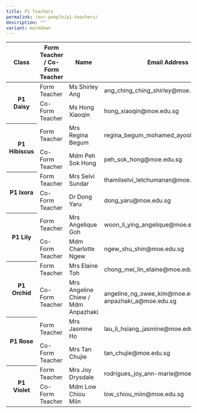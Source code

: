 ```yaml
---
title: P1 Teachers
permalink: /our-people/p1-teachers/
description: ""
variant: markdown
---
```

<table>
<thead>
  <tr>
    <th>Class</th>
    <th>Form Teacher / Co-Form Teacher</th>
    <th>Name</th>
    <th>Email Address</th>
  </tr>
</thead>
<tbody>
  <tr>
    <th rowspan="2">P1 Daisy
    </th><td>Form Teacher</td>
    <td>Ms Shirley Ang</td>
    <td>ang_ching_ching_shirley@moe.edu.sg</td>
  </tr>
  <tr>
    <td>Co-Form Teacher</td>
    <td>Ms Hong Xiaoqin</td>
    <td>hong_xiaoqin@moe.edu.sg</td>
  </tr>
  <tr>
    <th rowspan="2">P1 Hibiscus
    </th><td>Form Teacher</td>
    <td>Mrs Regina Begum</td>
    <td>regina_begum_mohamed_ayoob@moe.edu.sg</td>
  </tr>
  <tr>
    <td>Co-Form Teacher</td>
    <td>Mdm Peh Sok Hong</td>
    <td>peh_sok_hong@moe.edu.sg</td>
  </tr>
  <tr>
    <th rowspan="2">P1 Ixora
    </th><td>Form Teacher</td>
    <td>Mrs Selvi Sundar</td>
    <td>thamilselvi_letchumanan@moe.edu.sg</td>
  </tr>
  <tr>
    <td>Co-Form Teacher</td>
    <td>Dr Dong Yaru</td>
    <td>dong_yaru@moe.edu.sg</td>
  </tr>
  <tr>
    <th rowspan="2">P1 Lily
    </th><td>Form Teacher</td>
    <td>Mrs Angelique Goh</td>
    <td>woon_li_ying_angelique@moe.edu.sg</td>
  </tr>
  <tr>
    <td>Co-Form Teacher</td>
    <td>Mdm Charlotte Ngew</td>
    <td>ngew_shu_shin@moe.edu.sg</td>
  </tr>
  <tr>
    <th rowspan="2">P1 Orchid
    </th><td>Form Teacher</td>
    <td>Mrs Elaine Toh</td>
<td>chong_mei_lin_elaine@moe.edu.sg</td>
  </tr>
    <tr><td>Co-Form Teacher</td>
    <td>Mrs Angeline Chiew / Mdm Anpazhaki</td>
    <td>angeline_ng_swee_kim@moe.edu.sg / anpazhaki_a@moe.edu.sg</td>
  </tr>
  <tr>
	   <th rowspan="2">P1 Rose
    </th><td>Form Teacher</td>
    <td>Mrs Jasmine Ho</td>
<td>lau_li_hsiang_jasmine@moe.edu.sg</td>
  </tr>
    <tr><td>Co-Form Teacher</td>
    <td>Mrs Tan Chujie</td>
    <td>tan_chujie@moe.edu.sg</td>
  </tr>
  <tr>
    <th rowspan="2">P1 Violet
    </th><td>Form Teacher</td>
    <td>Mrs Joy Drysdale</td>
    <td>rodrigues_joy_ann-marie@moe.edu.sg</td>
  </tr>
  <tr>
    <td>Co-Form Teacher</td>
    <td>Mdm Low Chiou Miin</td>
    <td>low_chiou_miin@moe.edu.sg</td>
  </tr>
</tbody>
</table>